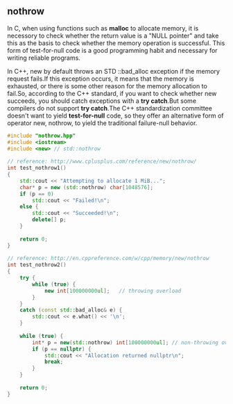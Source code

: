 ## nothrow

In C, when using functions such as **malloc** to allocate memory, it is necessory to check whether the return value is a "NULL pointer" and take this as the basis to check whether the memory operation is successful. This form of test-for-null code is a good programming habit and necessary for writing reliable programs.

In C++, new by default throws an STD ::bad_alloc exception if the memory request fails.If this exception occurs, it means that the memory is exhausted, or there is some other reason for the memory allocation to fail.So, according to the C++ standard, if you want to check whether new succeeds, you should catch exceptions with a **try catch**.But some compilers do not support **try catch**.The C++ standardization committee doesn't want to yield **test-for-null** code, so they offer an alternative form of operator new, nothrow, to yield the traditional failure-null behavior.



```C++
#include "nothrow.hpp"
#include <iostream>
#include <new> // std::nothrow
 
// reference: http://www.cplusplus.com/reference/new/nothrow/
int test_nothrow1()
{
	std::cout << "Attempting to allocate 1 MiB...";
	char* p = new (std::nothrow) char[1048576];
	if (p == 0)
		std::cout << "Failed!\n";
	else {
		std::cout << "Succeeded!\n";
		delete[] p;
	}
 
	return 0;
}
 
// reference: http://en.cppreference.com/w/cpp/memory/new/nothrow
int test_nothrow2()
{
	try {
		while (true) {
			new int[100000000ul];   // throwing overload
		}
	}
	catch (const std::bad_alloc& e) {
		std::cout << e.what() << '\n';
	}
 
	while (true) {
		int* p = new(std::nothrow) int[100000000ul]; // non-throwing overload
		if (p == nullptr) {
			std::cout << "Allocation returned nullptr\n";
			break;
		}
	}
 
	return 0;
}
```





